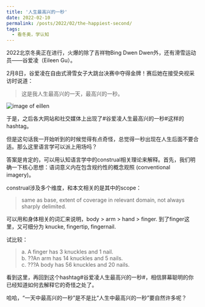 ```yaml
---
title: '人生最高兴的一秒'
date: 2022-02-10
permalink: /posts/2022/02/the-happiest-second/
tags:
  - 看冬奥，学认知
---
```


2022北京冬奥正在进行，火爆的除了吉祥物Bing Dwen Dwen外，还有滑雪运动员——谷爱凌（Eileen Gu）。

2月8日，谷爱凌在自由式滑雪女子大跳台决赛中夺得金牌！赛后她在接受央视采访时说道：

>这是我人生最高兴的一天，最高兴的一秒。

![image of eillen](https://hongjie-fu.github.io/files/posts/eileen.jpeg)

于是，之后各大网站和社交媒体上出现了#谷爱凌人生最高兴的一秒#这样的hashtag。

但是这句话我一开始听到的时候觉得有点奇怪，总觉得一秒出现在人生后面不要合适。那么这里语言学可以派上用场吗？

答案是肯定的，可以用认知语言学中的construal相关理论来解释。首先，我们明确一下核心思想：语词意义内在包含规约性的概念观照 (conventional imagery)。

construal涉及多个维度，和本文相关的是其中的scope：

>same as base, extent of coverage in relevant domain, not always sharply delimited.

可以用和身体相关的词汇来说明，body > arm > hand > finger. 到了finger这里，又可细分为 knucke, fingertip, fingernail.

试比较：

>a.	A finger has 3 knuckles and 1 nail.<br>
>b.	??An arm has 14 knuckles and 5 nails.<br>
>c.	???A body has 56 knuckles and 20 nails.<br>

看到这里，再回到这个hashtag#谷爱凌人生最高兴的一秒#，相信屏幕聪明的你已经知道如何去解释它的奇怪之处了。

哈哈，“一天中最高兴的一秒”是不是比“人生中最高兴的一秒”要自然许多呢？
